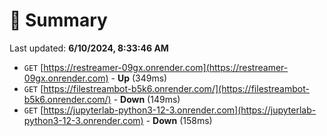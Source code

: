 # 📖 Summary
Last updated: **6/10/2024, 8:33:46 AM**

- `GET` [https://restreamer-09gx.onrender.com](https://restreamer-09gx.onrender.com) - **Up** (349ms)
- `GET` [https://filestreambot-b5k6.onrender.com/](https://filestreambot-b5k6.onrender.com/) - **Down** (149ms)
- `GET` [https://jupyterlab-python3-12-3.onrender.com](https://jupyterlab-python3-12-3.onrender.com) - **Down** (158ms)
